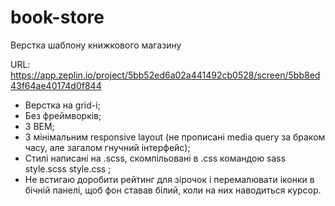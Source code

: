 # book-store
Верстка шаблону книжкового магазину

URL: https://app.zeplin.io/project/5bb52ed6a02a441492cb0528/screen/5bb8ed43f64ae40174d0f844

- Верстка на grid-i;
- Без фреймворків;
- З BEM;
- З мінімальним responsive layout (не прописані media query за браком часу, але загалом гнучний інтерфейс);
- Стилі написані на .scss, скомпільовані в .css командою sass style.scss style.css ;
- Не встигаю доробити рейтинг для зірочок і перемалювати іконки в бічній панелі, щоб фон ставав білий, коли на них наводиться курсор.

